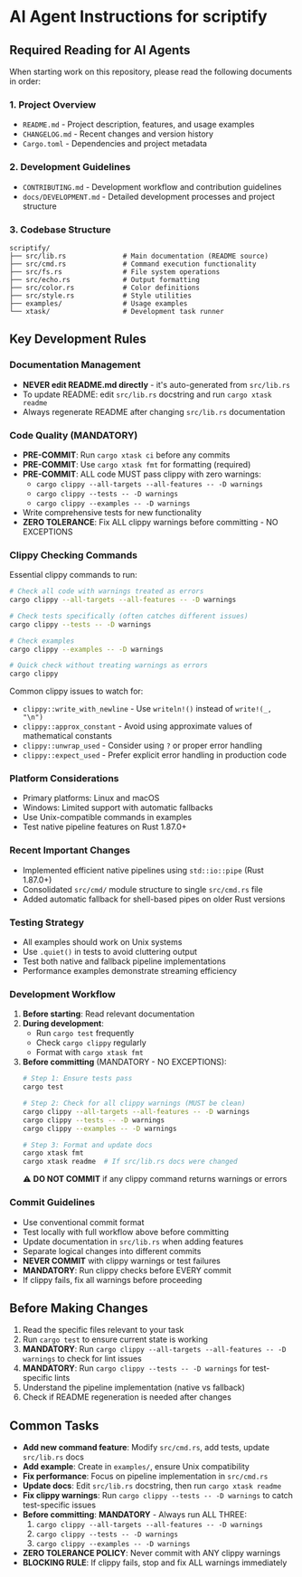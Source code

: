 # AI Agent Instructions for scriptify

## Required Reading for AI Agents

When starting work on this repository, please read the following documents in order:

### 1. Project Overview
- `README.md` - Project description, features, and usage examples
- `CHANGELOG.md` - Recent changes and version history
- `Cargo.toml` - Dependencies and project metadata

### 2. Development Guidelines
- `CONTRIBUTING.md` - Development workflow and contribution guidelines
- `docs/DEVELOPMENT.md` - Detailed development processes and project structure

### 3. Codebase Structure
```
scriptify/
├── src/lib.rs              # Main documentation (README source)
├── src/cmd.rs              # Command execution functionality
├── src/fs.rs               # File system operations
├── src/echo.rs             # Output formatting
├── src/color.rs            # Color definitions
├── src/style.rs            # Style utilities
├── examples/               # Usage examples
└── xtask/                  # Development task runner
```

## Key Development Rules

### Documentation Management
- **NEVER edit README.md directly** - it's auto-generated from `src/lib.rs`
- To update README: edit `src/lib.rs` docstring and run `cargo xtask readme`
- Always regenerate README after changing `src/lib.rs` documentation

### Code Quality (MANDATORY)
- **PRE-COMMIT**: Run `cargo xtask ci` before any commits
- **PRE-COMMIT**: Use `cargo xtask fmt` for formatting (required)
- **PRE-COMMIT**: ALL code MUST pass clippy with zero warnings:
  - `cargo clippy --all-targets --all-features -- -D warnings`
  - `cargo clippy --tests -- -D warnings`
  - `cargo clippy --examples -- -D warnings`
- Write comprehensive tests for new functionality
- **ZERO TOLERANCE**: Fix ALL clippy warnings before committing - NO EXCEPTIONS

### Clippy Checking Commands
Essential clippy commands to run:
```bash
# Check all code with warnings treated as errors
cargo clippy --all-targets --all-features -- -D warnings

# Check tests specifically (often catches different issues)
cargo clippy --tests -- -D warnings

# Check examples
cargo clippy --examples -- -D warnings

# Quick check without treating warnings as errors
cargo clippy
```

Common clippy issues to watch for:
- `clippy::write_with_newline` - Use `writeln!()` instead of `write!(_, "\n")`
- `clippy::approx_constant` - Avoid using approximate values of mathematical constants
- `clippy::unwrap_used` - Consider using `?` or proper error handling
- `clippy::expect_used` - Prefer explicit error handling in production code

### Platform Considerations
- Primary platforms: Linux and macOS
- Windows: Limited support with automatic fallbacks
- Use Unix-compatible commands in examples
- Test native pipeline features on Rust 1.87.0+

### Recent Important Changes
- Implemented efficient native pipelines using `std::io::pipe` (Rust 1.87.0+)
- Consolidated `src/cmd/` module structure to single `src/cmd.rs` file
- Added automatic fallback for shell-based pipes on older Rust versions

### Testing Strategy
- All examples should work on Unix systems
- Use `.quiet()` in tests to avoid cluttering output
- Test both native and fallback pipeline implementations
- Performance examples demonstrate streaming efficiency

### Development Workflow
1. **Before starting**: Read relevant documentation
2. **During development**: 
   - Run `cargo test` frequently
   - Check `cargo clippy` regularly
   - Format with `cargo xtask fmt`
3. **Before committing** (MANDATORY - NO EXCEPTIONS):
   ```bash
   # Step 1: Ensure tests pass
   cargo test
   
   # Step 2: Check for all clippy warnings (MUST be clean)
   cargo clippy --all-targets --all-features -- -D warnings
   cargo clippy --tests -- -D warnings
   cargo clippy --examples -- -D warnings
   
   # Step 3: Format and update docs
   cargo xtask fmt
   cargo xtask readme  # If src/lib.rs docs were changed
   ```
   ⚠️ **DO NOT COMMIT** if any clippy command returns warnings or errors

### Commit Guidelines
- Use conventional commit format
- Test locally with full workflow above before committing
- Update documentation in `src/lib.rs` when adding features
- Separate logical changes into different commits
- **NEVER COMMIT** with clippy warnings or test failures
- **MANDATORY**: Run clippy checks before EVERY commit
- If clippy fails, fix all warnings before proceeding

## Before Making Changes

1. Read the specific files relevant to your task
2. Run `cargo test` to ensure current state is working
3. **MANDATORY**: Run `cargo clippy --all-targets --all-features -- -D warnings` to check for lint issues
4. **MANDATORY**: Run `cargo clippy --tests -- -D warnings` for test-specific lints
5. Understand the pipeline implementation (native vs fallback)
6. Check if README regeneration is needed after changes

## Common Tasks

- **Add new command feature**: Modify `src/cmd.rs`, add tests, update `src/lib.rs` docs
- **Add example**: Create in `examples/`, ensure Unix compatibility
- **Fix performance**: Focus on pipeline implementation in `src/cmd.rs`
- **Update docs**: Edit `src/lib.rs` docstring, then run `cargo xtask readme`
- **Fix clippy warnings**: Run `cargo clippy --tests -- -D warnings` to catch test-specific issues
- **Before committing**: **MANDATORY** - Always run ALL THREE:
  1. `cargo clippy --all-targets --all-features -- -D warnings`
  2. `cargo clippy --tests -- -D warnings`  
  3. `cargo clippy --examples -- -D warnings`
- **ZERO TOLERANCE POLICY**: Never commit with ANY clippy warnings
- **BLOCKING RULE**: If clippy fails, stop and fix ALL warnings immediately